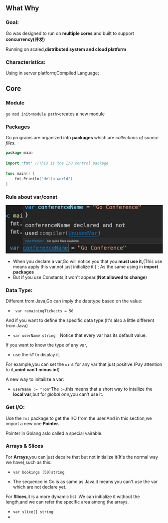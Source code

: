 ## What Why

### Goal:

Go was designed to run on **multiple cores** and built to support **concurrency(并发)**

Running on scaled,**distributed system and cloud platform**

### Characteristics:

Using in server platform;Compiled Language;

## Core

### Module

`go mod init<module path>`creates a new module

### Packages

Go programs are organized into **packages** which are *collections of source files*.

```go
package main

import "fmt" //This is the I/O control package

func main() {
	fmt.Println("Hello world")
}
```

### Rule about var/const

<img src="../../Pic/image-20240101120826928.png" alt="image-20240101120826928" style="zoom:50%;" />

- When you declare a var,Go will notice you that you **must use it,**(This use means apply this var,not just initialize it ) ; As the same using in **import packages**
- But if you use Constants,it won't appear.(**Not allowed to change**)

### Data Type:

Different from Java,Go can imply the datatype based on the value:	

- ` var remainingTickects = 50`

And if you want to define the specific data type:(It's also a little different from Java)

- `var userName string  `Notice that every var has its default value.

If you want to know the type of any var,

- use the `%T` to display it.

For example,you can set the `uint` for any var that just positive.(Pay attention to it,**unint can't minus int**)

A new way to initailize a var:

- `userName := "Tom"`The `:=`,this means that a short way to intailize the **local var**,but for *global one*,you can't use it.

### Get I/O:

Use the `fmt` package to get the I/O from the user.And in this section,we import a new one:**Pointer.**

Pointer in Golang aslo called a special vairable.

### Arrays & Slices

For **Arrays**,you can just decalre that but not initialize it(It's the normal way we have),such as this:

- `var bookings [50]string`

- The sequence in Go is as same as Java,it means you can't use the var which are not declare yet.

For **Slices**,it is a more dynamic list .We can initialize it without the length,and we can refer the specific area among the arrays.

- `var slice[] string`
- 
